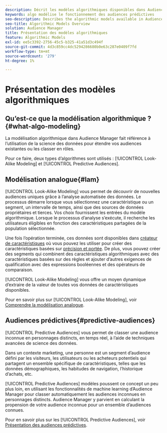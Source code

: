 ```yaml
---
description: Décrit les modèles algorithmiques disponibles dans Audience Manager.
keywords: algo modélise le fonctionnement des audiences prédictives
seo-description: Describes the algorithmic models available in Audience Manager.
seo-title: Algorithmic Models Overview
solution: Audience Manager
title: Présentation des modèles algorithmiques
feature: Algorithmic Models
exl-id: ee5c3392-2756-45c5-b325-41a51d3c494f
source-git-commit: 4d3c859cc4dc5294286680b0e63c287e0409f7fd
workflow-type: tm+mt
source-wordcount: '279'
ht-degree: 1%

---
```


# Présentation des modèles algorithmiques

## Qu’est-ce que la modélisation algorithmique ?{#what-algo-modeling}

La modélisation algorithmique dans Audience Manager fait référence à l’utilisation de la science des données pour étendre vos audiences existantes ou les classer en rôles.

Pour ce faire, deux types d’algorithmes sont utilisés : [!UICONTROL Look-Alike Modeling] et [!UICONTROL Predictive Audiences].

## Modélisation analogue{#lam}

[!UICONTROL Look-Alike Modeling] vous permet de découvrir de nouvelles audiences uniques grâce à l’analyse automatisée des données. Le processus démarre lorsque vous sélectionnez une caractéristique ou un segment, un intervalle de temps, ainsi que des sources de données propriétaires et tierces. Vos choix fournissent les entrées du modèle algorithmique. Lorsque le processus d’analyse s’exécute, il recherche les utilisateurs éligibles en fonction des caractéristiques partagées de la population sélectionnée.

Une fois l’opération terminée, ces données sont disponibles dans [créateur de caractéristiques](../../features/traits/about-trait-builder.md) où vous pouvez les utiliser pour créer des caractéristiques basées sur [précision et portée](../../features/traits/trait-accuracy-reach.md). De plus, vous pouvez créer des segments qui combinent des caractéristiques algorithmiques avec des caractéristiques basées sur des règles et ajouter d’autres exigences de qualification avec des expressions booléennes et des opérateurs de comparaison.

[!UICONTROL Look-Alike Modeling] vous offre un moyen dynamique d’extraire de la valeur de toutes vos données de caractéristiques disponibles.

Pour en savoir plus sur [!UICONTROL Look-Alike Modeling], voir [Comprendre la modélisation analogue](understanding-models.md).

## Audiences prédictives{#predictive-audiences}

[!UICONTROL Predictive Audiences] vous permet de classer une audience inconnue en personnages distincts, en temps réel, à l’aide de techniques avancées de science des données.

Dans un contexte marketing, une personne est un segment d’audience défini par les visiteurs, les utilisateurs ou les acheteurs potentiels qui partagent un ensemble spécifique de caractéristiques, telles que les données démographiques, les habitudes de navigation, l’historique d’achats, etc.

[!UICONTROL Predictive Audiences] modèles poussent ce concept un peu plus loin, en utilisant les fonctionnalités de machine learning d’Audience Manager pour classer automatiquement les audiences inconnues en personnages distincts. Audience Manager y parvient en calculant la propension de votre audience inconnue pour un ensemble d’audiences connues.

Pour en savoir plus sur les [!UICONTROL Predictive Audiences], voir [Présentation des audiences prédictives](predictive-audiences.md).
